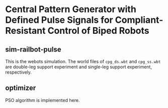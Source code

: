 # Central Pattern Generator with Defined Pulse Signals for Compliant-Resistant Control of Biped Robots

## sim-railbot-pulse
This is the webots simulation. The world files of `cpg_ds.wbt` and `cpg_ss.wbt` are double-leg support experiment and single-leg support experiment, respectively.

## optimizer
PSO algorithm is implemented here.